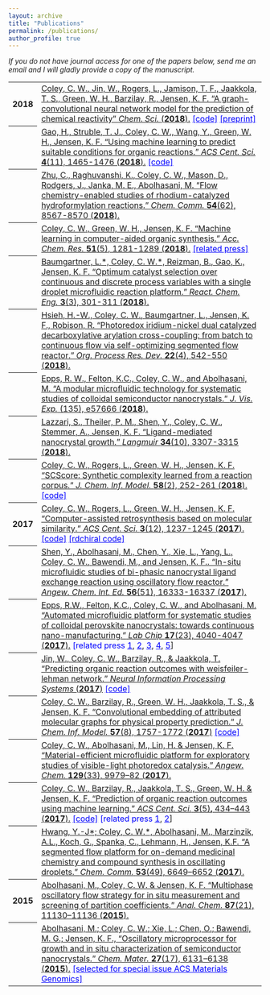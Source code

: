 ```yaml
---
layout: archive
title: "Publications"
permalink: /publications/
author_profile: true
---
```


<em>If you do not have journal access for one of the papers below, send me an email and I will gladly provide a copy of the manuscript.</em>

<table>
  
  <tr><th>2018</th><td>
    <a href="https://pubs.rsc.org/en/content/articlelanding/2019/sc/c8sc04228d" target="_blank"><u>Coley, C. W.</u>, Jin, W., Rogers, L., Jamison, T. F., Jaakkola, T. S., Green, W. H., Barzilay, R., Jensen, K. F. &ldquo;A graph-convolutional neural network model for the prediction of chemical reactivity&rdquo; <em>Chem. Sci. </em>(<strong>2018</strong>).</a>  <a style="color:blue" href="https://github.com/connorcoley/rexgen_direct" target="_blank">[code]</a> <a style="color:blue" href="https://doi.org/10.26434/chemrxiv.7163189.v1" target="_blank">[preprint]</a>
  </td></tr>
  
 <tr><th></th><td>
<a href="https://pubs.acs.org/doi/10.1021/acscentsci.8b00357" target="_blank">Gao, H., Struble, T. J., <u>Coley, C. W</u>., Wang, Y., Green, W. H., Jensen, K. F. &ldquo;Using machine learning to predict suitable conditions for organic reactions.&rdquo; <em>ACS Cent. Sci. </em><strong>4</strong>(11), 1465-1476 (<strong>2018</strong>).</a> <a style="color:blue" href="https://github.com/Coughy1991/Reaction_condition_recommendation" target="_blank">[code]</a>
  </td></tr>
  
  <tr><th></th><td>
<a href="http://pubs.rsc.org/en/content/articlelanding/2018/cc/c8cc04650f" target="_blank">Zhu, C., Raghuvanshi, K., <u>Coley, C. W</u>., Mason, D., Rodgers, J., Janka, M. E., Abolhasani, M. &ldquo;Flow chemistry-enabled studies of rhodium-catalyzed hydroformylation reactions.&rdquo; <em>Chem. Comm. </em><strong>54</strong>(62), 8567-8570 (<strong>2018</strong>).</a>
  </td></tr>
  
  <tr><th></th><td>
<a href="https://pubs.acs.org/doi/full/10.1021/acs.accounts.8b00087" target="_blank"><u>Coley, C. W</u>., Green, W. H., Jensen, K. F. &ldquo;Machine learning in computer-aided organic synthesis.&rdquo; <em>Acc. Chem. Res. </em><strong>51</strong>(5), 1281-1289 (<strong>2018</strong>).</a> <a href="http://news.mit.edu/2018/applying-machine-learning-to-challenges-in-pharmaceutical-industry-0517" style="color:blue" target="_blank">[related press]</a>
  </td></tr>

  <tr><th></th><td>
<a href="http://pubs.rsc.org/en/content/articlehtml/2018/re/c8re00032h" target="_blank">Baumgartner, L.*, <u>Coley, C. W.</u>*, Reizman, B., Gao, K., Jensen, K. F. &ldquo;Optimum catalyst selection over continuous and discrete process variables with a single droplet microfluidic reaction platform.&rdquo; <em>React. Chem. Eng.</em> <strong>3</strong>(3), 301-311 (<strong>2018</strong>).</a>
  </td></tr>

  <tr><th></th><td>
<a href="https://pubs.acs.org/doi/abs/10.1021/acs.oprd.8b00018" target="_blank">Hsieh, H.-W., <u>Coley, C. W.</u>, Baumgartner, L., Jensen, K. F., Robison, R. &ldquo;Photoredox iridium-nickel dual catalyzed decarboxylative arylation cross-coupling: from batch to continuous flow via self-optimizing segmented flow reactor.&rdquo; <em>Org. Process Res. Dev. </em><strong>22</strong>(4), 542-550 (<strong>2018</strong>).</a>
  </td></tr>

  <tr><th></th><td>
<a href="https://europepmc.org/abstract/med/29806845" target="_blank">Epps, R. W., Felton, K.C., <u>Coley, C. W.</u>, and Abolhasani, M. &ldquo;A modular microfluidic technology for systematic studies of colloidal semiconductor nanocrystals.&rdquo; <em>J. Vis. Exp.</em> (135), e57666 (<strong>2018</strong>).</a>
  </td></tr>


  <tr><th></th><td>
<a href="https://pubs.acs.org/doi/abs/10.1021/acs.langmuir.8b00076" target="_blank">Lazzari, S., Theiler, P. M., Shen, Y., <u>Coley, C. W.</u>, Stemmer, A., Jensen, K. F. &ldquo;Ligand-mediated nanocrystal growth.&rdquo; <em>Langmuir</em> <strong>34</strong>(10), 3307-3315 (<strong>2018</strong>).</a>
  </td></tr>


  <tr><th></th><td>
<a href="http://pubs.acs.org/doi/abs/10.1021/acs.jcim.7b00622" target="_blank"><u>Coley, C. W</u>., Rogers, L., Green, W. H., Jensen, K. F. &ldquo;SCScore: Synthetic complexity learned from a reaction corpus.&rdquo; <em>J. Chem. Inf. Model.</em> <strong>58</strong>(2), 252-261 (<strong>2018</strong>).</a> <a style="color:blue" href="https://github.com/connorcoley/scscore" target="_blank">[code]</a> 
  </td></tr>


  <tr><th>2017</th><td>
<a href="http://pubs.acs.org/doi/abs/10.1021/acscentsci.7b00355" target="_blank"><u>Coley, C. W</u>., Rogers, L., Green, W. H., Jensen, K. F. &ldquo;Computer-assisted retrosynthesis based on molecular similarity.&rdquo; <em>ACS Cent. Sci. </em><strong>3</strong>(12), 1237-1245 (<strong>2017</strong>).</a> <a style="color:blue" href="https://github.com/connorcoley/retrosim" target="_blank">[code]</a> <a style="color:blue" href="https://github.com/connorcoley/rdchiral" target="_blank">[rdchiral code]</a> 
  </td></tr>


  <tr><th></th><td>
<a href="http://onlinelibrary.wiley.com/doi/10.1002/anie.201710899/full" target="_blank">Shen, Y., Abolhasani, M., Chen, Y., Xie, L., Yang, L., <u>Coley, C. W.</u>, Bawendi, M., and Jensen, K. F.. &ldquo;In-situ microfluidic studies of bi-phasic nanocrystal ligand exchange reaction using oscillatory flow reactor.&rdquo; <em>Angew. Chem. Int. Ed. </em><strong>56</strong>(51), 16333-16337 (<strong>2017</strong>).</a>
  </td></tr>


  <tr><th></th><td>
<a href="http://pubs.rsc.org/-/content/articlehtml/2017/lc/c7lc00884h" target="_blank">Epps, R.W., Felton, K.C., <u>Coley, C. W.</u>, and Abolhasani, M. &ldquo;Automated microfluidic platform for systematic studies of colloidal perovskite nanocrystals: towards continuous nano-manufacturing.&rdquo;<em> Lab Chip </em><strong>17</strong>(23), 4040-4047 (<strong>2017</strong>).</a> <a style="color:blue">[related press <a style="color:blue" href="https://news.ncsu.edu/2017/11/abolhasani-nano-robo-2017/" target="_blank">1</a>, <a style="color:blue" href="https://phys.org/news/2017-11-technology-microfluidic-output-fold.html" target="_blank">2</a>, <a style="color:blue" href="https://www.eurekalert.org/pub_releases/2017-11/ncsu-tim110717.php" target="_blank">3</a>, <a style="color:blue" href="https://www.photonics.com/Article.aspx?AID=62751" target="_blank">4</a>, <a style="color:blue" href="https://www.technologynetworks.com/microfluidics/news/tech-increases-microfluidic-research-data-output-100-fold-293995" target="_blank">5</a>]</a>
  </td></tr>


  <tr><th></th><td>
<a href="http://papers.nips.cc/paper/6854-predicting-organic-reaction-outcomes-with-weisfeiler-lehman-network" target="_blank">Jin, W., <u>Coley, C. W.</u>, Barzilay, R., &amp; Jaakkola, T. &ldquo;Predicting organic reaction outcomes with weisfeiler-lehman network.&rdquo; <em>Neural Information Processing Systems </em>(<strong>2017</strong>)</a> <a style="color:blue" href="https://github.com/wengong-jin/nips17-rexgen" target="_blank">[code]</a> 
  </td></tr>


  <tr><th></th><td>
<a href="http://pubs.acs.org/doi/abs/10.1021/acs.jcim.6b00601" target="_blank"><u>Coley, C. W.</u>, Barzilay, R., Green, W. H., Jaakkola, T. S., &amp; Jensen, K. F. &ldquo;Convolutional embedding of attributed molecular graphs for physical property prediction.&rdquo; <em>J. Chem. Inf. Model.</em> <strong>57</strong>(8), 1757-1772 (<strong>2017</strong>)</a> <a style="color:blue" href="https://github.com/connorcoley/conv_qsar_fast" target="_blank">[code]</a> 
  </td></tr>


  <tr><th></th><td>
<a href="http://onlinelibrary.wiley.com/doi/10.1002/ange.201705148/full" target="_blank"><u>Coley, C. W.</u>, Abolhasani, M., Lin, H. &amp; Jensen, K. F. &ldquo;Material-efficient microfluidic platform for exploratory studies of visible-light photoredox catalysis.&rdquo; <em>Angew. Chem. </em><strong>129</strong>(33), 9979&ndash;82 (<strong>2017</strong>).</a>
  </td></tr>


  <tr><th></th><td>
<a href="http://pubs.acs.org/doi/abs/10.1021/acscentsci.7b00064" target="_blank"><u>Coley, C. W.</u>, Barzilay, R., Jaakkola, T. S., Green, W. H. &amp; Jensen, K. F. &ldquo;Prediction of organic reaction outcomes using machine learning.&rdquo; <em>ACS Cent. Sci.</em> <strong>3</strong>(5)<strong>,</strong> 434&ndash;443 (<strong>2017</strong>).</a> <a style="color:blue" href="https://github.com/connorcoley/ochem_predict_nn" target="_blank">[code]</a> <a style="color:blue">[related press <a style="color:blue" href="http://news.mit.edu/2017/computer-system-predicts-products-chemical-reactions-0627" target="_blank">1</a>, <a style="color:blue" href="https://phys.org/news/2017-06-machine-approach-aid-industrial-drug.html" target="_blank">2</a>]</a>
  </td></tr>


  <tr><th></th><td>
<a href="http://pubs.rsc.org/-/content/articlehtml/2017/cc/c7cc03584e" target="_blank">Hwang, Y.-J*; <u>Coley, C. W.</u>*, Abolhasani, M., Marzinzik, A.L., Koch, G., Spanka, C., Lehmann, H., Jensen, K.F<em>.</em> &ldquo;A segmented flow platform for on-demand medicinal chemistry and compound synthesis in oscillating droplets.&rdquo; <em>Chem. Comm.</em> <strong>53</strong>(49), 6649&ndash;6652 (<strong>2017</strong>).</a>
  </td></tr>


  <tr><th>2015</th><td>
<a href="http://pubs.acs.org/doi/abs/10.1021/acs.analchem.5b03311" target="_blank">Abolhasani, M., <u>Coley, C. W.</u> &amp; Jensen, K. F. &ldquo;Multiphase oscillatory flow strategy for in situ measurement and screening of partition coefficients.&rdquo; <em>Anal. Chem.</em> <strong>87</strong>(21), 11130&ndash;11136 (<strong>2015</strong>).</a>
  </td></tr>


  <tr><th></th><td>
<a href="http://pubs.acs.org/doi/abs/10.1021/acs.chemmater.5b02821" target="_blank">Abolhasani, M.; <u>Coley, C. W.</u>; Xie, L.; Chen, O.; Bawendi, M. G.; Jensen, K. F., &ldquo;Oscillatory microprocessor for growth and in situ characterization of semiconductor nanocrystals.&rdquo; <em>Chem. Mater.</em> <strong>27</strong>(17), 6131&ndash;6138 (<strong>2015</strong>).</a> <a href="https://pubs.acs.org/page/vi/materials-genomics.html" style="color:blue" target="_blank">[selected for special issue ACS Materials Genomics]</a>
  </td></tr>
  
</table>


